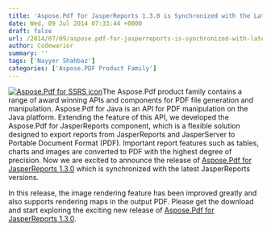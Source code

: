 ```yaml
---
title: 'Aspose.Pdf for JasperReports 1.3.0 is Synchronized with the Latest JasperReports Versions'
date: Wed, 09 Jul 2014 07:33:44 +0000
draft: false
url: /2014/07/09/aspose.pdf-for-jasperreports-is-synchronized-with-latest-jasperreports-versions/
author: Codewarior
summary: ''
tags: ['Nayyer Shahbaz']
categories: ['Aspose.PDF Product Family']
---
```


[![Aspose.Pdf for SSRS icon][1]](https://blog.aspose.com/wp-content/uploads/sites/2/2013/06/aspose-Pdf-for-JasperReports_100.png)The Aspose.Pdf product family contains a range of award winning APIs and components for PDF file generation and manipulation. Aspose.Pdf for Java is an API for PDF manipulation on the Java platform. Extending the feature of this API, we developed the Aspose.Pdf for JasperReports component, which is a flexible solution designed to export reports from JasperReports and JasperServer to Portable Document Format (PDF). Important report features such as tables, charts and images are converted to PDF with the highest degree of precision. Now we are excited to announce the release of [Aspose.Pdf for JasperReports 1.3.0][2] which is synchronized with the latest JasperReports versions.

In this release, the image rendering feature has been improved greatly and also supports rendering maps in the output PDF. Please get the download and start exploring the exciting new release of [Aspose.Pdf for JasperReports 1.3.0][3].




[1]: https://blog.aspose.com/wp-content/uploads/sites/2/2013/06/aspose-Pdf-for-JasperReports_100.png "Aspose.Pdf for SSRS icon"
[2]: http://www.aspose.com/community/files/67/jasperreports-exporters/aspose.pdf-for-jasperreports/entry554656.aspx
[3]: http://www.aspose.com/community/files/67/jasperreports-exporters/aspose.pdf-for-jasperreports/entry554656.aspx





